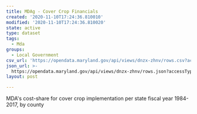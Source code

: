 ```yaml
---
title: MDAg - Cover Crop Financials
created: '2020-11-10T17:24:36.810010'
modified: '2020-11-10T17:24:36.810020'
state: active
type: dataset
tags:
  - Mda
groups:
  - Local Government
csv_url: 'https://opendata.maryland.gov/api/views/dnzx-zhnv/rows.csv?accessType=DOWNLOAD'
json_url: >-
  https://opendata.maryland.gov/api/views/dnzx-zhnv/rows.json?accessType=DOWNLOAD
layout: post

---
```

MDA's cost-share for cover crop implementation per state fiscal year 1984-2017, by county
